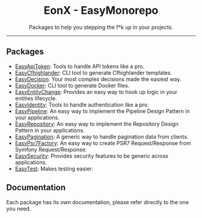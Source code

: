<div align="center">
    <h1>EonX - EasyMonorepo</h1>
    <p>Packages to help you stepping the f*k up in your projects.</p>
</div>

---

## Packages

- [EasyApiToken](https://github.com/eonx-com/easy-api-token): Tools to handle API tokens like a pro.
- [EasyCfhighlander](https://github.com/eonx-com/easy-cfhighlander): CLI tool to generate Cfhighlander templates.
- [EasyDecision](https://github.com/eonx-com/easy-decision): Your most complex decisions made the easiest way.
- [EasyDocker](https://github.com/eonx-com/easy-docker): CLI tool to generate Docker files.
- [EasyEntityChange](https://github.com/eonx-com/easy-entity-change): Provides an easy way to hook up logic in your entities lifecycle.
- [EasyIdentity](https://github.com/eonx-com/easy-identity): Tools to handle authentication like a pro.
- [EasyPipeline](https://github.com/eonx-com/easy-pipeline): An easy way to implement the Pipeline Design Pattern in your applications.
- [EasyRepository](https://github.com/eonx-com/easy-repository): An easy way to implement the Repository Design Pattern in your applications.
- [EasyPagination](https://github.com/eonx-com/easy-pagination): A generic way to handle pagination data from clients.
- [EasyPsr7Factory](https://github.com/eonx-com/easy-psr7-factory): An easy way to create PSR7 Request/Response from Symfony Request/Response.
- [EasySecurity](https://github.com/eonx-com/easy-security): Provides security features to be generic across applications.
- [EasyTest](https://github.com/eonx-com/easy-test): Makes testing easier.

## Documentation

Each package has its own documentation, please refer directly to the one you need.
